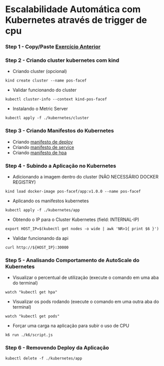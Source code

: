 # Escalabilidade Automática com Kubernetes através de trigger de cpu

### Step 1 - Copy/Paste [Exercício Anterior](../01/)

### Step 2 - Criando cluster kubernetes com kind
* Criando cluster (opcional)
```
kind create cluster --name pos-facef
```
* Validar funcionando do cluster
```
kubectl cluster-info --context kind-pos-facef
```
* Instalando o Metric Server
```
kubectl apply -f ./kubernetes/cluster
```

### Step 3 - Criando Manifestos do Kubernetes
* Criando [manifesto de deploy](./kubernetes/app/deployment.yaml)
* Criando [manifesto de service](./kubernetes/app/service.yaml)
* Criando [manifesto de hpa](./kubernetes/app/hpa.yaml)

### Step 4 - Subindo a Aplicação no Kubernetes
* Adicionando a imagem dentro do cluster (NÃO NECESSÁRIO DOCKER REGISTRY)
```
kind load docker-image pos-facef/app:v1.0.0 --name pos-facef
```
* Aplicando os manifestos kubernetes
```
kubectl apply -f ./kubernetes/app
```
* Obtendo o IP para o Cluster Kubernetes (field: INTERNAL-IP)
```
export HOST_IP=$(kubectl get nodes -o wide | awk 'NR>1{ print $6 }')
```

* Validar funcionando da api
```
curl http://${HOST_IP}:30000

```

### Step 5 - Analisando Comportamento de AutoScale do Kubernetes
* Visualizar o percentual de utilização (execute o comando em uma aba do terminal)
```
watch "kubectl get hpa"
```
* Visualizar os pods rodando (execute o comando em uma outra aba do terminal)
```
watch "kubectl get pods"
```
* Forçar uma carga na aplicação para subir o uso de CPU
```
k6 run ./k6/script.js
```

### Step 6 - Removendo Deploy da Aplicação
```
kubectl delete -f ./kubernetes/app
```